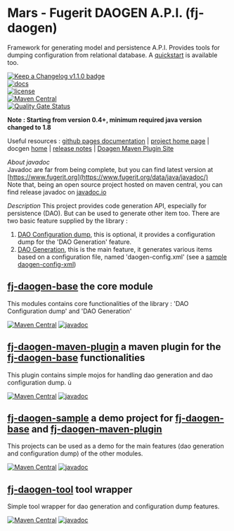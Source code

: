 # Mars - Fugerit DAOGEN A.P.I. (fj-daogen)  

Framework for generating model and persistence A.P.I.
Provides tools for dumping configuration from relational database.
A [quickstart](https://github.com/fugerit-org/fj-daogen-quickstart) is available too.

[![Keep a Changelog v1.1.0 badge](https://img.shields.io/badge/changelog-Keep%20a%20Changelog%20v1.1.0-%23E05735)](https://github.com/fugerit-org/fj-daogen/blob/main/CHANGELOG.md)  
[![docs](https://img.shields.io/badge/docs-mars-cyan.svg)](src/docs/index.md)  
[![license](https://img.shields.io/badge/License-Apache%20License%202.0-teal.svg)](https://opensource.org/licenses/Apache-2.0)  
[![Maven Central](https://img.shields.io/maven-central/v/org.fugerit.java/fj-daogen-base.svg)](https://mvnrepository.com/artifact/org.fugerit.java/fj-daogen-base)  
[![Quality Gate Status](https://sonarcloud.io/api/project_badges/measure?project=fugerit-org_fj-daogen&metric=alert_status)](https://sonarcloud.io/summary/new_code?id=fugerit-org_fj-daogen)  

**Note : Starting from version 0.4+, minimum required java version changed to 1.8**

Useful resources : [github pages documentation](https://marsdocs.fugerit.org/) | [project home page](https://www.fugerit.org/perm/mars) | docgen [home](https://www.fugerit.org/data/java/doc/mars/index.html) | [release notes](https://www.fugerit.org/data/java/doc/mars/release-notes.html) | [Doagen Maven Plugin Site](https://docs.fugerit.org/data/java/site/fj-daogen-maven-plugin/generate-mojo.html)

*About javadoc*  
Javadoc are far from being complete, but you can find latest version at [https://www.fugerit.org](https://www.fugerit.org/data/java/javadoc/)  
Note that, being an open source project hosted on maven central, you can find release javadoc on [javadoc.io](https://javadoc.io/doc/org.fugerit.java/fj-daogen-base/)

*Description*
This project provides code generation API, especially for persistence (DAO). But can be used to generate other item too.
There are two basic feature supplied by the library : 
1. [DAO Configuration dump](src/docs/dao_dump.md), this is optional, it provides a configuration dump for the 'DAO Generation' feature.
2. [DAO Generation](src/docs/dao_gen.md), this is the main feature, it generates various items based on a configuration file, named 'daogen-config.xml' (see a [sample daogen-config-xml](fj-daogen-sample/src/main/daogen/fugerit-sample-daogen-config.xml))

## [fj-daogen-base](fj-daogen-base/README.md) the core module
This modules contains core functionalities of the library : 'DAO Configuration dump' and 'DAO Generation'

[![Maven Central](https://img.shields.io/maven-central/v/org.fugerit.java/fj-daogen-base.svg)](https://mvnrepository.com/artifact/org.fugerit.java/fj-daogen-base)
[![javadoc](https://javadoc.io/badge2/org.fugerit.java/fj-daogen-base/javadoc.svg)](https://javadoc.io/doc/org.fugerit.java/fj-daogen-base)

## [fj-daogen-maven-plugin](fj-daogen-maven-plugin/README.md) a maven plugin for the [fj-daogen-base](fj-daogen-base/README.md) functionalities
This plugin contains simple mojos for handling dao generation and dao configuration dump. ù

[![Maven Central](https://img.shields.io/maven-central/v/org.fugerit.java/fj-daogen-maven-plugin.svg)](https://mvnrepository.com/artifact/org.fugerit.java/fj-daogen-maven-plugin)
[![javadoc](https://javadoc.io/badge2/org.fugerit.java/fj-daogen-maven-plugin/javadoc.svg)](https://javadoc.io/doc/org.fugerit.java/fj-daogen-maven-plugin)

## [fj-daogen-sample](fj-daogen-sample/README.md) a demo project for [fj-daogen-base](fj-daogen-base/README.md) and [fj-daogen-maven-plugin](fj-daogen-maven-plugin/README.md)
This projects can be used as a demo for the main features (dao generation and configuration dump) of the other modules. 

[![Maven Central](https://img.shields.io/maven-central/v/org.fugerit.java/fj-daogen-sample.svg)](https://mvnrepository.com/artifact/org.fugerit.java/fj-daogen-sample)
[![javadoc](https://javadoc.io/badge2/org.fugerit.java/fj-daogen-sample/javadoc.svg)](https://javadoc.io/doc/org.fugerit.java/fj-daogen-sample)

## [fj-daogen-tool](fj-daogen-tool/README.md) tool wrapper
Simple tool wrapper for dao generation and configuration dump features. 

[![Maven Central](https://img.shields.io/maven-central/v/org.fugerit.java/fj-daogen-tool.svg)](https://mvnrepository.com/artifact/org.fugerit.java/fj-daogen-tool)
[![javadoc](https://javadoc.io/badge2/org.fugerit.java/fj-daogen-tool/javadoc.svg)](https://javadoc.io/doc/org.fugerit.java/fj-daogen-tool)